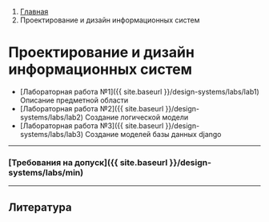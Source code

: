 <ol class="breadcrumb">
  <li class="breadcrumb-item"><a href="{{ site.baseurl }}/index">Главная</a></li>
  <li class="breadcrumb-item active">Проектирование и дизайн информационных систем</li>
</ol>

# Проектирование и дизайн информационных систем

* [Лабораторная работа №1]({{ site.baseurl }}/design-systems/labs/lab1) Описание предметной области
* [Лабораторная работа №2]({{ site.baseurl }}/design-systems/labs/lab2) Создание логической модели
* [Лабораторная работа №3]({{ site.baseurl }}/design-systems/labs/lab3) Создание моделей базы данных django

___

### [Требования на допуск]({{ site.baseurl }}/design-systems/labs/min)

<!-- ### [Вопросы к экзамену]({{ site.baseurl }}/design-systems/labs/exam) -->

___

## Литература


